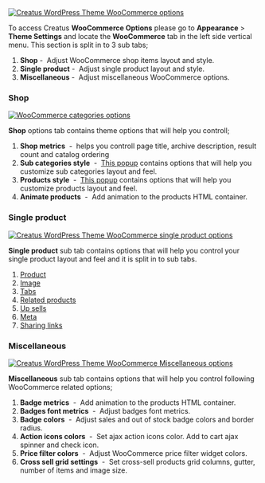 <div class="thz-lightbox-gallery" markdown="1">
<div class="thz-doc-image max">
<a class="thz-lightbox mfp-image" href="../../docs-media/woocommerce-options.jpg" data-mfp-title="Creatus WordPress Theme WooCommerce options" data-modal-size="large">
	<img src="../../docs-media/woocommerce-options.jpg" alt="Creatus WordPress Theme WooCommerce options" />
</a>
</div>

<div id="search" markdown="1">

To access Creatus __WooCommerce Options__ please go to __Appearance__ >  __Theme Settings__ and locate the __WooCommerce__ tab in the left side vertical menu. This section is split in to 3 sub tabs; 

1. __Shop__&nbsp;-&nbsp; Adjust WooCommerce shop items layout and style. 
1. __Single product__&nbsp;-&nbsp; Adjust single product layout and style.
1. __Miscellaneous__&nbsp;-&nbsp; Adjust miscellaneous WooCommerce options. 

</div>

### Shop
<div class="thz-doc-image max">
<a class="thz-lightbox mfp-image" href="../../docs-media/woocommerce-categories-options.jpg" data-mfp-title="Creatus WordPress Theme WooCommerce categories options" data-modal-size="large">
	<img src="../../docs-media/woocommerce-categories-options.jpg" alt="WooCommerce categories options" />
</a>
</div>


__Shop__ options tab contains theme options that will help you controll;

1. __Shop metrics__ &nbsp;-&nbsp; helps you controll page title, archive description, result count and catalog ordering
1. __Sub categories style__ &nbsp;-&nbsp; <a class="thz-lightbox mfp-image" href="../../docs-media/woocommerce-subcategory-options.jpg" data-mfp-title="Creatus WordPress Theme WooCommerce sub categories options" data-modal-size="large">This popup</a> contains options that will help you customize sub categories layout and feel. 
1. __Products style__ &nbsp;-&nbsp;  <a class="thz-lightbox mfp-image" href="../../docs-media/woocommerce-products-options.jpg" data-mfp-title="Creatus WordPress Theme WooCommerce category products options" data-modal-size="large">This popup</a> contains options that will help you customize products layout and feel.
1. __Animate products__ &nbsp;-&nbsp; Add animation to the products HTML container.
 


### Single product
<div class="thz-doc-image max">
<a class="thz-lightbox mfp-image" href="../../docs-media/woocommerce-single-product-options.jpg" data-mfp-title="Creatus WordPress Theme WooCommerce single product options" data-modal-size="large">
	<img src="../../docs-media/woocommerce-single-product-options.jpg" alt="Creatus WordPress Theme WooCommerce single product options" />
</a>
</div>


__Single product__ sub tab contains options that will help you control your single product layout and feel and it is split in to sub tabs.


1. <a class="thz-lightbox mfp-image" href="../../docs-media/woo-product-tab-options.jpg" data-mfp-title="Creatus WordPress Theme Single product sub tab" data-modal-size="large"> Product </a>
1. <a class="thz-lightbox mfp-image" href="../../docs-media/woo-image-tab-options.jpg" data-mfp-title="Creatus WordPress Theme Single product image sub tab" data-modal-size="large"> Image </a>
1. <a class="thz-lightbox mfp-image" href="../../docs-media/woo-tabs-options.jpg" data-mfp-title="Creatus WordPress Theme Single product tabs sub tab" data-modal-size="large"> Tabs </a>
1. <a class="thz-lightbox mfp-image" href="../../docs-media/woo-related-tab-options.jpg" data-mfp-title="Creatus WordPress Theme Single product related sub tab" data-modal-size="large"> Related products </a>
1. <a class="thz-lightbox mfp-image" href="../../docs-media/woo-up-sells-tab-options.jpg" data-mfp-title="Creatus WordPress Theme Single product up-sells sub tab" data-modal-size="large"> Up sells </a>
1. <a class="thz-lightbox mfp-image" href="../../docs-media/woo-meta-tab-options.jpg" data-mfp-title="Creatus WordPress Theme Single product meta sub tab" data-modal-size="large"> Meta </a>
1. <a class="thz-lightbox mfp-image" href="../../docs-media/woo-sharing-links-tab.jpg" data-mfp-title="Creatus WordPress Theme Single product sharing links sub tab" data-modal-size="large"> Sharing links </a>




### Miscellaneous
<div class="thz-doc-image max">
<a class="thz-lightbox mfp-image" href="../../docs-media/woocommerce-miscellaneous-options.jpg" data-mfp-title="Creatus WordPress Theme WooCommerce Miscellaneous options" data-modal-size="large">
	<img src="../../docs-media/woocommerce-miscellaneous-options.jpg" alt="Creatus WordPress Theme WooCommerce Miscellaneous options" />
</a>
</div>


__Miscellaneous__ sub tab contains options that will help you control following  WooCommerce related options;

1. __Badge metrics__ &nbsp;-&nbsp; Add animation to the products HTML container.
1. __Badges font metrics__ &nbsp;-&nbsp; Adjust badges font metrics.
1. __Badge colors__ &nbsp;-&nbsp; Adjust sales and out of stock badge colors and border radius.
1. __Action icons colors__ &nbsp;-&nbsp; Set ajax action icons color. Add to cart ajax spinner and check icon.
1. __Price filter colors__ &nbsp;-&nbsp; Adjust WooCommerce price filter widget colors.
1. __Cross sell grid settings__ &nbsp;-&nbsp; Set cross-sell products grid columns, gutter, number of items and image size.

</div>